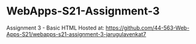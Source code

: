 # WebApps-S21-Assignment-3
Assignment 3 - Basic HTML
Hosted at: <https://github.com/44-563-Web-Apps-S21/webapps-s21-assignment-3-jarugulavenkat7>
